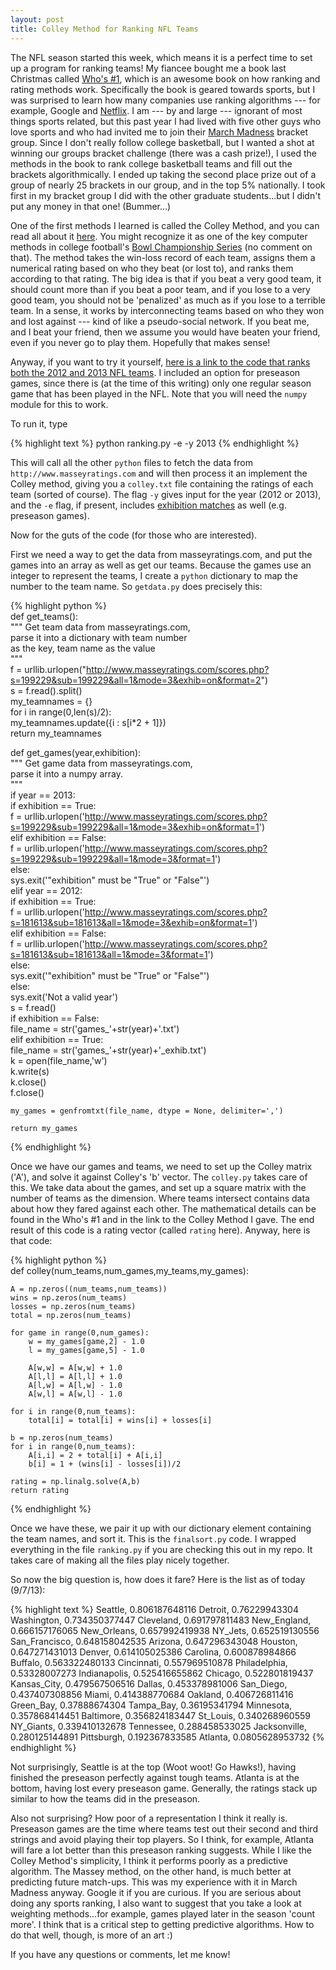 ```yaml
--- 
layout: post 
title: Colley Method for Ranking NFL Teams 
---
```


The NFL season started this week, which means it is a perfect time to set up a program for ranking teams! My fiancee bought me a book last Christmas called [Who's #1](http://www.amazon.com/Whos-The-Science-Rating-Ranking/dp/0691154228), which is an awesome book on how ranking and rating methods work. Specifically the book is geared towards sports, but I was surprised to learn how many companies use ranking algorithms --- for example, Google and [Netflix](http://en.wikipedia.org/wiki/Netflix "Netflix"). I am --- by and large --- ignorant of most things sports related, but this past year I had lived with five other guys who love sports and who had invited me to join their [March Madness](http://en.wikipedia.org/wiki/NCAA_Men%27s_Division_I_Basketball_Championship "NCAA Men's Division I Basketball Championship") bracket group. Since I don't really follow college basketball, but I wanted a shot at winning our groups bracket challenge (there was a cash prize!), I used the methods in the book to rank college basketball teams and fill out the brackets algorithmically. I ended up taking the second place prize out of a group of nearly 25 brackets in our group, and in the top 5% nationally. I took first in my bracket group I did with the other graduate students...but I didn't put any money in that one! (Bummer...)

One of the first methods I learned is called the Colley Method, and you can read all about it [here](http://www.colleyrankings.com/matrate.pdf). You might recognize it as one of the key computer methods in college football's [Bowl Championship Series](http://en.wikipedia.org/wiki/Bowl_Championship_Series "Bowl Championship Series") (no comment on that). The method takes the win-loss record of each team, assigns them a numerical rating based on who they beat (or lost to), and ranks them according to that rating. The big idea is that if you beat a very good team, it should count more than if you beat a poor team, and if you lose to a very good team, you should not be 'penalized' as much as if you lose to a terrible team. In a sense, it works by interconnecting teams based on who they won and lost against --- kind of like a pseudo-social network. If you beat me, and I beat your friend, then we assume you would have beaten your friend, even if you never go to play them. Hopefully that makes sense!

Anyway, if you want to try it yourself, [here is a link to the code that ranks both the 2012 and 2013 NFL teams](https://github.com/jjgoings/nfl-colley-method). I included an option for preseason games, since there is (at the time of this writing) only one regular season game that has been played in the NFL. Note that you will need the `numpy` module for this to work.

To run it, type

{% highlight text %}
python ranking.py -e -y 2013
{% endhighlight %}

This will call all the other `python` files to fetch the data from `http://www.masseyratings.com` and will then process it an implement the Colley method, giving you a `colley.txt` file containing the ratings of each team (sorted of course). The flag `-y` gives input for the year (2012 or 2013), and the `-e` flag, if present, includes [exhibition matches](http://en.wikipedia.org/wiki/Exhibition_game "Exhibition game") as well (e.g. preseason games).

Now for the guts of the code (for those who are interested).

First we need a way to get the data from masseyratings.com, and put the games into an array as well as get our teams. Because the games use an integer to represent the teams, I create a `python` dictionary to map the number to the team name. So `getdata.py` does precisely this:

{% highlight python %}  
def get_teams():  
     """ Get team data from masseyratings.com,  
       parse it into a dictionary with team number  
       as the key, team name as the value  
     """  
     f = urllib.urlopen("http://www.masseyratings.com/scores.php?s=199229&sub=199229&all=1&mode=3&exhib=on&format=2")  
     s = f.read().split()  
     my_teamnames = {}  
     for i in range(0,len(s)/2):  
         my_teamnames.update({i : s[i*2 + 1]})  
     return my_teamnames

def get_games(year,exhibition):  
    """ Get game data from masseyratings.com,  
      parse it into a numpy array.  
    """  
    if year == 2013:  
        if exhibition == True:  
            f = urllib.urlopen('http://www.masseyratings.com/scores.php?s=199229&sub=199229&all=1&mode=3&exhib=on&format=1')  
        elif exhibition == False:  
            f = urllib.urlopen('http://www.masseyratings.com/scores.php?s=199229&sub=199229&all=1&mode=3&format=1')  
        else:  
            sys.exit('"exhibition" must be "True" or "False"')  
    elif year == 2012:  
        if exhibition == True:  
            f = urllib.urlopen('http://www.masseyratings.com/scores.php?s=181613&sub=181613&all=1&mode=3&exhib=on&format=1')  
        elif exhibition == False:  
            f = urllib.urlopen('http://www.masseyratings.com/scores.php?s=181613&sub=181613&all=1&mode=3&format=1')  
        else:  
            sys.exit('"exhibition" must be "True" or "False"')  
    else:  
        sys.exit('Not a valid year')  
    s = f.read()  
    if exhibition == False:  
        file_name = str('games_'+str(year)+'.txt')  
    elif exhibition == True:  
        file_name = str('games_'+str(year)+'_exhib.txt')  
    k = open(file_name,'w')  
    k.write(s)  
    k.close()  
    f.close()

    my_games = genfromtxt(file_name, dtype = None, delimiter=',')

    return my_games  
{% endhighlight %}

Once we have our games and teams, we need to set up the Colley matrix ('A'), and solve it against Colley's 'b' vector. The `colley.py` takes care of this. We take data about the games, and set up a square matrix with the number of teams as the dimension. Where teams intersect contains data about how they fared against each other. The mathematical details can be found in the Who's #1 and in the link to the Colley Method I gave. The end result of this code is a rating vector (called `rating` here). Anyway, here is that code:

{% highlight python %}  
def colley(num_teams,num_games,my_teams,my_games):

    A = np.zeros((num_teams,num_teams))  
    wins = np.zeros(num_teams)  
    losses = np.zeros(num_teams)  
    total = np.zeros(num_teams)
    
    for game in range(0,num_games):  
        w = my_games[game,2] - 1.0  
        l = my_games[game,5] - 1.0
    
        A[w,w] = A[w,w] + 1.0  
        A[l,l] = A[l,l] + 1.0  
        A[l,w] = A[l,w] - 1.0  
        A[w,l] = A[w,l] - 1.0
    
    for i in range(0,num_teams):  
        total[i] = total[i] + wins[i] + losses[i]
    
    b = np.zeros(num_teams)  
    for i in range(0,num_teams):  
        A[i,i] = 2 + total[i] + A[i,i]  
        b[i] = 1 + (wins[i] - losses[i])/2
    
    rating = np.linalg.solve(A,b)  
    return rating  
{% endhighlight %}

Once we have these, we pair it up with our dictionary element containing the team names, and sort it. This is the `finalsort.py` code. I wrapped everything in the file `ranking.py` if you are checking this out in my repo. It takes care of making all the files play nicely together.

So now the big question is, how does it fare? Here is the list as of today (9/7/13):

{% highlight text %}
    Seattle, 0.806187648116
    Detroit, 0.76229943304
    Washington, 0.734350377447
    Cleveland, 0.691797811483
    New_England, 0.666157176065
    New_Orleans, 0.657992419938
    NY_Jets, 0.652519130556
    San_Francisco, 0.648158042535
    Arizona, 0.647296343048
    Houston, 0.647271431013
    Denver, 0.614105025386
    Carolina, 0.600878984866
    Buffalo, 0.563322480133
    Cincinnati, 0.557969510878
    Philadelphia, 0.53328007273
    Indianapolis, 0.525416655862
    Chicago, 0.522801819437
    Kansas_City, 0.479567506516
    Dallas, 0.453378981006
    San_Diego, 0.437407308856
    Miami, 0.414388770684
    Oakland, 0.406726811416
    Green_Bay, 0.37888674304
    Tampa_Bay, 0.36195341794
    Minnesota, 0.357868414451
    Baltimore, 0.356824183447
    St_Louis, 0.340268960559
    NY_Giants, 0.339410132678
    Tennessee, 0.288458533025
    Jacksonville, 0.280125144891
    Pittsburgh, 0.192367833585
    Atlanta, 0.0805628953732
{% endhighlight %}

Not surprisingly, Seattle is at the top (Woot woot! Go Hawks!), having finished the preseason perfectly against tough teams. Atlanta is at the bottom, having lost every preseason game. Generally, the ratings stack up similar to how the teams did in the preseason.

Also not surprising? How poor of a representation I think it really is. Preseason games are the time where teams test out their second and third strings and avoid playing their top players. So I think, for example, Atlanta will fare a lot better than this preseason ranking suggests. While I like the Colley Method's simplicity, I think it performs poorly as a predictive algorithm. The Massey method, on the other hand, is much better at predicting future match-ups. This was my experience with it in March Madness anyway. Google it if you are curious. If you are serious about doing any sports ranking, I also want to suggest that you take a look at weighting methods...for example, games played later in the season 'count more'. I think that is a critical step to getting predictive algorithms. How to do that well, though, is more of an art :)

If you have any questions or comments, let me know!

